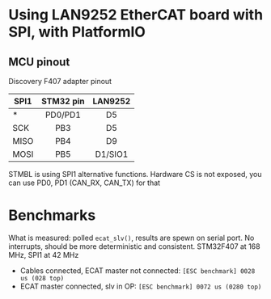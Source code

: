 # Using LAN9252 EtherCAT board with SPI, with PlatformIO

## MCU pinout

Discovery F407 adapter pinout

| SPI1 | STM32 pin | LAN9252 |
| ---- |:---------:|:-------:|
| *    |  PD0/PD1  | D5      |
| SCK  |  PB3      | D5      |
| MISO |  PB4      | D9      |
| MOSI |  PB5      | D1/SIO1 |

STMBL is using SPI1 alternative functions. Hardware CS is not exposed, you can use PD0, PD1 (CAN_RX, CAN_TX) for that

# Benchmarks

What is measured: polled `ecat_slv()`, results are spewn on serial port. No interrupts, should be more deterministic and consistent. STM32F407 at 168 MHz, SPI1 at 42 MHz

- Cables connected, ECAT master not connected: `[ESC benchmark] 0028 us (028 top)`
- ECAT master connected, slv in OP: `[ESC benchmark] 0072 us (0280 top)`
